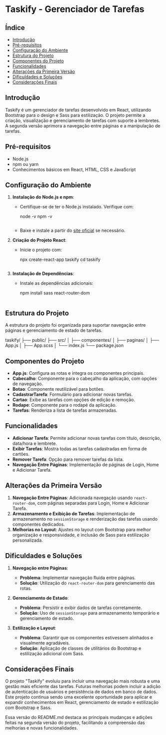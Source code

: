 # Taskify - Gerenciador de Tarefas

## Índice

- [Introdução](#introdução)
- [Pré-requisitos](#pré-requisitos)
- [Configuração do Ambiente](#configuração-do-ambiente)
- [Estrutura do Projeto](#estrutura-do-projeto)
- [Componentes do Projeto](#componentes-do-projeto)
- [Funcionalidades](#funcionalidades)
- [Alterações da Primeira Versão](#alterações-da-primeira-versão)
- [Dificuldades e Soluções](#dificuldades-e-soluções)
- [Considerações Finais](#considerações-finais)

## Introdução

Taskify é um gerenciador de tarefas desenvolvido em React, utilizando Bootstrap para o design e Sass para estilização. O projeto permite a criação, visualização e gerenciamento de tarefas com suporte a lembretes. A segunda versão aprimora a navegação entre páginas e a manipulação de tarefas.

## Pré-requisitos

- Node.js
- npm ou yarn
- Conhecimentos básicos em React, HTML, CSS e JavaScript

## Configuração do Ambiente

1. **Instalação do Node.js e npm**:
   - Certifique-se de ter o Node.js instalado. Verifique com:
      
     node -v
     npm -v
     ```
   - Baixe e instale a partir do [site oficial](https://nodejs.org/) se necessário.

2. **Criação do Projeto React**:
   - Inicie o projeto com:
     
     npx create-react-app taskify
     cd taskify
     ```

3. **Instalação de Dependências**:

   - Instale as dependências adicionais:
     
     npm install sass react-router-dom
     ```

## Estrutura do Projeto

A estrutura do projeto foi organizada para suportar navegação entre páginas e gerenciamento de estado de tarefas.

taskify/
├── public/
├── src/
│ ├── componentes/
│ ├── paginas/
│ ├── App.js
│ ├── App.scss
│ └── index.js
└── package.json


## Componentes do Projeto

- **App.js**: Configura as rotas e integra os componentes principais.
- **Cabecalho**: Componente para o cabeçalho da aplicação, com opções de navegação.
- **Botao**: Componente reutilizável para botões.
- **CadastrarTarefa**: Formulário para adicionar novas tarefas.
- **Cartao**: Exibe as tarefas com opções de edição e remoção.
- **Rodape**: Componente para o rodapé da aplicação.
- **Tarefas**: Renderiza a lista de tarefas armazenadas.

## Funcionalidades

- **Adicionar Tarefa**: Permite adicionar novas tarefas com título, descrição, data/hora e lembrete.
- **Exibir Tarefas**: Mostra todas as tarefas cadastradas em forma de cartões.
- **Remover Tarefa**: Opção para remover tarefas da lista.
- **Navegação Entre Páginas**: Implementação de páginas de Login, Home e Adicionar Tarefa.

## Alterações da Primeira Versão

1. **Navegação Entre Páginas**: Adicionada navegação usando `react-router-dom`, com páginas separadas para Login, Home e Adicionar Tarefa.
2. **Armazenamento e Exibição de Tarefas**: Implementação de armazenamento no `sessionStorage` e renderização das tarefas usando componentes dedicados.
3. **Melhorias no Layout**: Ajustes no layout com Bootstrap para melhor organização e responsividade, e inclusão de Sass para estilização personalizada.

## Dificuldades e Soluções

1. **Navegação entre Páginas**:
   - **Problema**: Implementar navegação fluida entre páginas.
   - **Solução**: Utilização do `react-router-dom` para gerenciamento das rotas.

2. **Gerenciamento de Estado**:
   - **Problema**: Persistir e exibir dados de tarefas corretamente.
   - **Solução**: Uso de `sessionStorage` para armazenamento temporário e gerenciamento de estado.

3. **Estilização e Layout**:
   - **Problema**: Garantir que os componentes estivessem alinhados e visualmente agradáveis.
   - **Solução**: Aplicação de classes de utilitários do Bootstrap e estilização adicional com Sass.

## Considerações Finais

O projeto "Taskify" evoluiu para incluir uma navegação mais robusta e uma gestão mais eficiente das tarefas. Futuras melhorias podem incluir a adição de autenticação de usuários e persistência de dados em banco de dados. Este projeto continua sendo uma excelente oportunidade para aplicar e expandir conhecimentos em React, gerenciamento de estado e estilização com Bootstrap e Sass.

Essa versão do README.md destaca as principais mudanças e adições feitas na segunda versão do projeto, facilitando a compreensão das melhorias e novas funcionalidades.